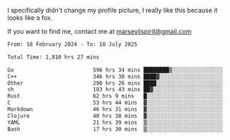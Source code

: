 I specifically didn't change my profile picture, I really like this because it looks like a fox.

If you want to find me, contact me at marsevilspirit@gmail.com

<!--START_SECTION:waka-->

```txt
From: 18 February 2024 - To: 10 July 2025

Total Time: 1,810 hrs 27 mins

Go                         596 hrs 34 mins ████████▒░░░░░░░░░░░░░░░░   32.95 %
C++                        346 hrs 30 mins ████▓░░░░░░░░░░░░░░░░░░░░   19.14 %
Other                      290 hrs 26 mins ████░░░░░░░░░░░░░░░░░░░░░   16.04 %
sh                         183 hrs 43 mins ██▓░░░░░░░░░░░░░░░░░░░░░░   10.15 %
Rust                       62 hrs 9 mins   █░░░░░░░░░░░░░░░░░░░░░░░░   03.43 %
C                          53 hrs 44 mins  ▓░░░░░░░░░░░░░░░░░░░░░░░░   02.97 %
Markdown                   46 hrs 31 mins  ▓░░░░░░░░░░░░░░░░░░░░░░░░   02.57 %
Clojure                    40 hrs 38 mins  ▓░░░░░░░░░░░░░░░░░░░░░░░░   02.24 %
YAML                       21 hrs 39 mins  ▒░░░░░░░░░░░░░░░░░░░░░░░░   01.20 %
Bash                       17 hrs 30 mins  ▒░░░░░░░░░░░░░░░░░░░░░░░░   00.97 %
```

<!--END_SECTION:waka-->
